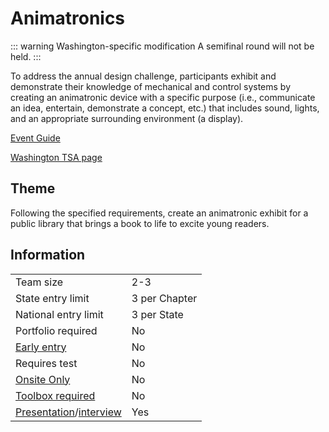 # Animatronics

::: warning Washington-specific modification
A semifinal round will not be held.
:::

To address the annual design challenge, participants exhibit and demonstrate their knowledge of mechanical and control systems by creating an animatronic device with a specific purpose (i.e., communicate an idea, entertain, demonstrate a concept, etc.) that includes sound, lights, and an appropriate surrounding environment (a display).

[Event Guide](https://lwsd.sharepoint.com/:b:/r/sites/GR-JHS-TechnologyStudentAssociation-SCA/Shared%20Documents/2024-25/Event%20Guides/HS%20-%20Animatronics.pdf)

[Washington TSA page](https://www.washingtontsa.org/high-school-events/animatronics)

## Theme

Following the specified requirements, create an animatronic exhibit for a public library that brings a book to life to excite young readers.

## Information

|                                              |               |
| -------------------------------------------- | ------------- |
| Team size                                    | 2-3           |
| State entry limit                            | 3 per Chapter |
| National entry limit                         | 3 per State   |
| Portfolio required                           | No            |
| [Early entry](/#terms)                       | No            |
| Requires test                                | No            |
| [Onsite Only](/#terms)                       | No            |
| [Toolbox required](/#terms)                  | No            |
| [Presentation](/#terms)/[interview](/#terms) | Yes           |
